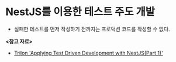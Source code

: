 # NestJS를 이용한 테스트 주도 개발

- 실패한 테스트를 먼저 작성하기 전까지는 프로덕션 코드를 작성할 수 없다.

**<참고 자료>**

- [Trilon 'Applying Test Driven Development with NestJS(Part 1)'](https://trilon.io/blog/tdd-with-nestjs)
